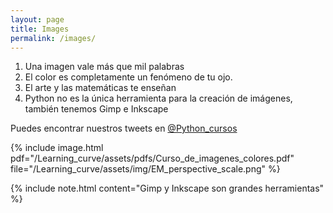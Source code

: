 ```yaml
---
layout: page
title: Images
permalink: /images/
---
```


1. Una imagen vale más que mil palabras
2. El color es completamente un fenómeno de tu ojo.
3. El arte y las matemáticas te enseñan
4. Python no es la única herramienta para la creación de imágenes, también tenemos Gimp e Inkscape


Puedes encontrar nuestros tweets en [@Python_cursos](https://twitter.com/Python_cursos)

{% include image.html 
pdf="/Learning_curve/assets/pdfs/Curso_de_imagenes_colores.pdf"
file="/Learning_curve/assets/img/EM_perspective_scale.png"
%}

{% include note.html content="Gimp y Inkscape son grandes herramientas" %}

